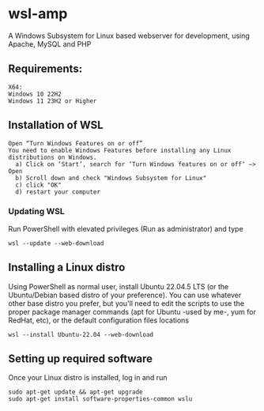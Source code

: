# wsl-amp
A Windows Subsystem for Linux based webserver for development, using Apache, MySQL and PHP

## Requirements:
```
X64: 
Windows 10 22H2
Windows 11 23H2 or Higher
```

## Installation of WSL
```
Open “Turn Windows Features on or off”
You need to enable Windows Features before installing any Linux distributions on Windows.
  a) Click on ‘Start‘, search for ‘Turn Windows features on or off‘ –> Open
  b) Scroll down and check "Windows Subsystem for Linux"
  c) click "OK"
  d) restart your computer
```

### Updating WSL 

Run PowerShell with elevated privileges (Run as administrator) and type

```
wsl --update --web-download

```
## Installing a Linux distro

Using PowerShell as normal user, install Ubuntu 22.04.5 LTS (or the Ubuntu/Debian based distro of your preference). You can use whatever other base distro you prefer, but you'll need to edit the scripts to use the proper package manager commands (apt for Ubuntu -used by me-, yum for RedHat, etc), or the default configuration files locations 

```
wsl --install Ubuntu-22.04 --web-download
```

## Setting up required software
Once your Linux distro is installed, log in and run
```
sudo apt-get update && apt-get upgrade
sudo apt-get install software-properties-common wslu
```
